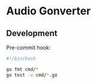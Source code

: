 # Audio Gonverter

## Development 

Pre-commit hook:

```bash
#!/bin/bash

go fmt cmd/*
go test -v cmd/*.go
```